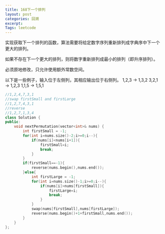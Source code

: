 ```yaml
---
title: 168下一个排列
layout: post
categories: 回溯
excerpt: 
Tags: leetcode
---
```


实现获取下一个排列的函数，算法需要将给定数字序列重新排列成字典序中下一个更大的排列。

如果不存在下一个更大的排列，则将数字重新排列成最小的排列（即升序排列）。

必须原地修改，只允许使用额外常数空间。

以下是一些例子，输入位于左侧列，其相应输出位于右侧列。
1,2,3 → 1,3,2
3,2,1 → 1,2,3
1,1,5 → 1,5,1

```c++
//1,2,4,7,3,1
//swap firstSmall and firstLarge
//1,2,7,4,3,1
//reverse
//1,2,7,1,3,4
class Solution {
public:
    void nextPermutation(vector<int>& nums) {
        int firstSmall = -1;
        for(int i=nums.size()-2;i>=0;i--){
            if(nums[i]<nums[i+1]){
                firstSmall=i;
                break;
            }
        }
        if(firstSmall==-1){
            reverse(nums.begin(),nums.end());
        }else{
            int firstLarge = -1;
            for(int i=nums.size()-1;i>=0;i--){
                if(nums[i]>nums[firstSmall]){
                    firstLarge=i;
                    break;
                }
            }
            swap(nums[firstSmall],nums[firstLarge]);
            reverse(nums.begin()+1+firstSmall,nums.end());
        }
    }
};
```

